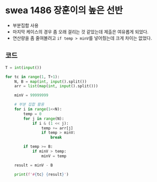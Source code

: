 # swea 1486 장훈이의 높은 선반

- 부분집합 사용
- 마지막 케이스의 경우 좀 오래 걸리는 것 같았는데 제출은 여유롭게 되었다.
- 연산량을 좀 줄여볼려고 `if temp > minV`를 넣어줬는데 크게 차이는 없었다.



## 코드

```python
T = int(input())

for tc in range(1, T+1):
    N, B = map(int, input().split())
    arr = list(map(int, input().split()))

    minV = 99999999

    # 부분 집합 활용
    for i in range(1<<N):
        temp = 0
        for j in range(N):
            if i & (1 << j):
                temp += arr[j]
                if temp > minV:
                    break

        if temp >= B:
            if minV > temp:
                minV = temp

    result = minV - B

    print(f'#{tc} {result}')
```

